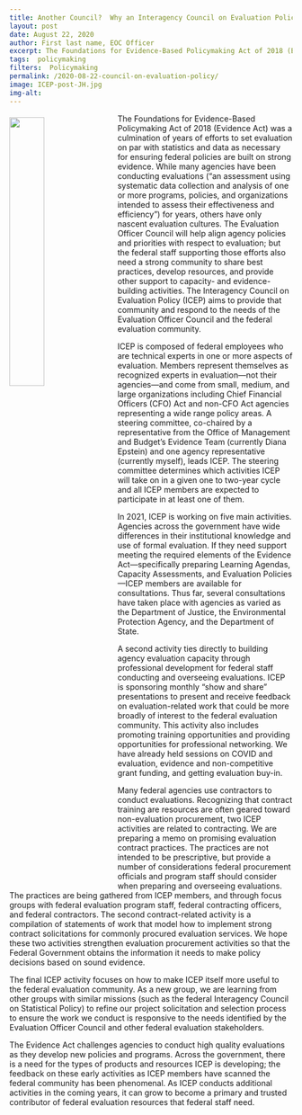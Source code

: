 ```yaml
---
title: Another Council?  Why an Interagency Council on Evaluation Policy
layout: post
date: August 22, 2020
author: First last name, EOC Officer
excerpt: The Foundations for Evidence-Based Policymaking Act of 2018 (Evidence Act) was a culmination of years of efforts to set evaluation on par with statistics and data as necessary for ensuring... <a href="../../../2020-08-22-council-on-evaluation-policy/">Continue Reading</a>
tags:  policymaking 
filters:  Policymaking 
permalink: /2020-08-22-council-on-evaluation-policy/
image: ICEP-post-JH.jpg
img-alt: 
---
```


<img src="{{site.baseurl}}/assets/images/blog/ICEP-post-JH.jpg" alt="" style="float:left; width:35%; height:35%; margin-right:1rem; margin-top:0.4rem">
The Foundations for Evidence-Based Policymaking Act of 2018 (Evidence Act) was a culmination of years of efforts to set evaluation on par with statistics and data as necessary for ensuring federal policies are built on strong evidence.  While many agencies have been conducting evaluations (“an assessment using systematic data collection and analysis of one or more programs, policies, and organizations intended to assess their effectiveness and efficiency”) for years, others have only nascent evaluation cultures.  The Evaluation Officer Council will help align agency policies and priorities with respect to evaluation; but the federal staff supporting those efforts also need a strong community to share best practices, develop resources, and provide other support to capacity- and evidence-building activities.  The Interagency Council on Evaluation Policy (ICEP) aims to provide that community and respond to the needs of the Evaluation Officer Council and the federal evaluation community.

ICEP is composed of federal employees who are technical experts in one or more aspects of evaluation.  Members represent themselves as recognized experts in evaluation—not their agencies—and come from small, medium, and large organizations including Chief Financial Officers (CFO) Act and non-CFO Act agencies representing a wide range policy areas.  A steering committee, co-chaired by a representative from the Office of Management and Budget’s Evidence Team (currently Diana Epstein) and one agency representative (currently myself), leads ICEP.  The steering committee determines which activities ICEP will take on in a given one to two-year cycle and all ICEP members are expected to participate in at least one of them. 

In 2021, ICEP is working on five main activities.  Agencies across the government have wide differences in their institutional knowledge and use of formal evaluation.  If they need support meeting the required elements of the Evidence Act—specifically preparing Learning Agendas, Capacity Assessments, and Evaluation Policies—ICEP members are available for consultations.  Thus far, several consultations have taken place with agencies as varied as the Department of Justice, the Environmental Protection Agency, and the Department of State.

A second activity ties directly to building agency evaluation capacity through professional development for federal staff conducting and overseeing evaluations.  ICEP is sponsoring monthly “show and share” presentations to present and receive feedback on evaluation-related work that could be more broadly of interest to the federal evaluation community.  This activity also includes promoting training opportunities and providing opportunities for professional networking.  We have already held sessions on COVID and evaluation, evidence and non-competitive grant funding, and getting evaluation buy-in.

Many federal agencies use contractors to conduct evaluations.  Recognizing that contract training are resources are often geared toward non-evaluation procurement, two ICEP activities are related to contracting.  We are preparing a memo on promising evaluation contract practices.  The practices are not intended to be prescriptive, but provide a number of considerations federal procurement officials and program staff should consider when preparing and overseeing evaluations.  The practices are being gathered from ICEP members, and through focus groups with federal evaluation program staff, federal contracting officers, and federal contractors.  The second contract-related activity is a compilation of statements of work that model how to implement strong contract solicitations for commonly procured evaluation services.  We hope these two activities strengthen evaluation procurement activities so that the Federal Government obtains the information it needs to make policy decisions based on sound evidence.  

The final ICEP activity focuses on how to make ICEP itself more useful to the federal evaluation community.  As a new group, we are learning from other groups with similar missions (such as the federal Interagency Council on Statistical Policy) to refine our project solicitation and selection process to ensure the work we conduct is responsive to the needs identified by the Evaluation Officer Council and other federal evaluation stakeholders.

The Evidence Act challenges agencies to conduct high quality evaluations as they develop new policies and programs.  Across the government, there is a need for the types of products and resources ICEP is developing; the feedback on these early activities as ICEP members have scanned the federal community has been phenomenal.  As ICEP conducts additional activities in the coming years, it can grow to become a primary and trusted contributor of federal evaluation resources that federal staff need.
